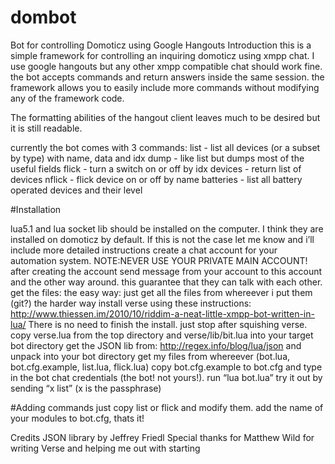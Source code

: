# dombot
Bot for controlling Domoticz using Google Hangouts
Introduction
this is a simple framework for controlling an inquiring domoticz using xmpp chat. I use google hangouts but any other xmpp compatible chat should work fine.
the bot accepts commands and return answers inside the same session. the framework allows you to easily include more commands without modifying any of the framework code.

The formatting abilities of the hangout client leaves much to be desired but it is still readable.

currently the bot comes with 3 commands:
	list - list all devices (or a subset by type) with name, data and idx
	dump - like list but dumps most of the useful fields
	flick - turn a switch on or off by idx
	devices - return list of devices
	nflick - flick device on or off by name
	batteries - list all battery operated devices and their level

#Installation

lua5.1 and lua socket lib should be installed on the computer. I think they are installed on domoticz by default. If this is not the case let me know and i’ll include more detailed instructions
create a chat account for your automation system. NOTE:NEVER USE YOUR PRIVATE MAIN ACCOUNT! 
after creating the account send message from your account to this account and the other way around. this guarantee that they can talk with each other.
get the files:
the easy way:
just get all the files from whereever i put them (git?)
the harder way
install verse using these instructions: http://www.thiessen.im/2010/10/riddim-a-neat-little-xmpp-bot-written-in-lua/ 
There is no need to finish the install. just stop after squishing verse. copy verse.lua from the top directory and verse/lib/bit.lua into your target bot directory
get the JSON lib from: http://regex.info/blog/lua/json and unpack into your bot directory
get my files from whereever (bot.lua, bot.cfg.example, list.lua, flick.lua)
copy bot.cfg.example to bot.cfg and type in the bot chat credentials (the bot! not yours!). 
run “lua bot.lua”
try it out by sending “x list” (x is the passphrase)

#Adding commands
just copy list or flick and modify them. add the name of your modules to bot.cfg, thats it!

Credits
JSON library by Jeffrey Friedl
Special thanks for Matthew Wild for writing Verse and helping me out with starting
